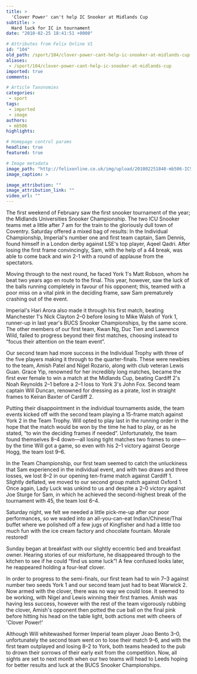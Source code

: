 ```yaml
---
title: >
  'Clover Power' can't help IC Snooker at Midlands Cup
subtitle: >
  Hard luck for IC in tournament
date: "2010-02-25 18:41:51 +0000"

# Attributes from Felix Online V1
id: "104"
old_path: /sport/104/clover-power-cant-help-ic-snooker-at-midlands-cup
aliases:
 - /sport/104/clover-power-cant-help-ic-snooker-at-midlands-cup
imported: true
comments:

# Article Taxonomies
categories:
 - sport
tags:
 - imported
 - image
authors:
 - mb506
highlights:

# Homepage control params
headline: true
featured: true

# Image metadata
image_path: "http://felixonline.co.uk/img/upload/201002251840-mb506-ICSnooke.jpg"
image_caption: >

image_attribution: ""
image_attribution_link: ""
video_url: ""
---
```


The first weekend of February saw the first snooker tournament of the year; the Midlands Universities Snooker Championship. The two ICU Snooker teams met a little after 7 am for the train to the gloriously dull town of Coventry. Saturday offered a mixed bag of results: In the Individual Championship, Imperial's number one and first team captain, Sam Dennis, found himself in a London derby against LSE's top player, Aqeel Qadri. After losing the first frame convincingly, Sam, with the help of a 44 break, was able to come back and win 2-1 with a round of applause from the spectators.

Moving through to the next round, he faced York 1's Matt Robson, whom he beat two years ago en route to the final. This year, however, saw the luck of the balls running completely in favour of his opponent; this, teamed with a poor miss on a vital pink in the deciding frame, saw Sam prematurely crashing out of the event.

Imperial's Hari Arora also made it through his first match, beating Manchester 1's Nick Clayton 2–0 before losing to Mike Walsh of York 1, runner-up in last year's BUCS Snooker Championships, by the same score. The other members of our first team, Kwan Ng, Duc Tien and Lawrence Wild, failed to progress beyond their first matches, choosing instead to “focus their attention on the team event”.

Our second team had more success in the Individual Trophy with three of the five players making it through to the quarter-finals. These were newbies to the team, Amish Patel and Nigel Rozario, along with club veteran Lewis Guan. Grace Yip, renowned for her incredibly long matches, became the first ever female to win a match at the Midlands Cup, beating Cardiff 2's Noah Reynolds 2–1 before a 2–1 loss to York 3's John Fox. Second team captain Will Duncan, renowned for dressing as a pirate, lost in straight frames to Keiran Baxter of Cardiff 2.

Putting their disappointment in the individual tournaments aside, the team events kicked off with the second team playing a 15-frame match against York 2 in the Team Trophy. Will opted to play last in the running order in the hope that the match would be won by the time he had to play, or as he stated, “to win the deciding frames if needed”. Unfortunately, the team found themselves 8–4 down—all losing tight matches two frames to one—by the time Will got a game, so even with his 2–1 victory against George Hogg, the team lost 9–6.

In the Team Championship, our first team seemed to catch the unluckiness that Sam experienced in the individual event, and with two draws and three losses, we lost 8–2 in our opening ten-frame match against Cardiff 1. Slightly deflated, we moved to our second group match against Oxford 1. Once again, Lady Luck was unkind to us and despite a 2–0 victory against Joe Sturge for Sam, in which he achieved the second-highest break of the tournament with 45, the team lost 6–4.

Saturday night, we felt we needed a little pick-me-up after our poor performances, so we waded into an all-you-can-eat Indian/Chinese/Thai buffet where we polished off a few jugs of Kingfisher and had a little too much fun with the ice cream factory and chocolate fountain. Morale restored!

Sunday began at breakfast with our slightly eccentric bed and breakfast owner. Hearing stories of our misfortune, he disappeared through to the kitchen to see if he could “find us some luck”! A few confused looks later, he reappeared holding a four-leaf clover.

In order to progress to the semi-finals, our first team had to win 7–3 against number two seeds York 1 and our second team just had to beat Warwick 2. Now armed with the clover, there was no way we could lose. It seemed to be working, with Nigel and Lewis winning their first frames. Amish was having less success, however with the rest of the team vigorously rubbing the clover, Amish's opponent then potted the cue ball on the final pink before hitting his head on the table light, both actions met with cheers of 'Clover Power!'

Although Will whitewashed former Imperial team player Joao Bento 3–0, unfortunately the second team went on to lose their match 9–6, and with the first team outplayed and losing 8–2 to York, both teams headed to the pub to drown their sorrows of their early exit from the competition. Now, all sights are set to next month when our two teams will head to Leeds hoping for better results and luck at the BUCS Snooker Championships.
